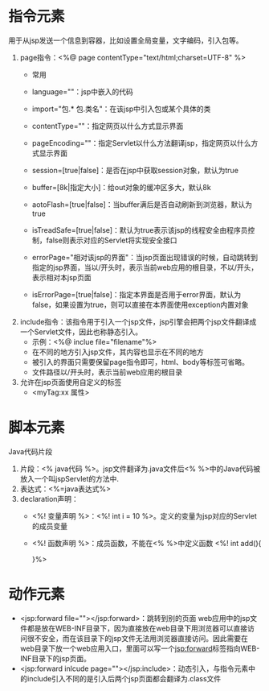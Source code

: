 # 指令元素
用于从jsp发送一个信息到容器，比如设置全局变量，文字编码，引入包等。
1. page指令：<%@ page contentType="text/html;charset=UTF-8"  %>
    * 常用
    * language=""：jsp中嵌入的代码
    * import="包.* 包.类名"：在该jsp中引入包或某个具体的类
    * contentType=""：指定网页以什么方式显示界面
    * pageEncoding=""：指定Servlet以什么方法翻译jsp，指定网页以什么方式显示界面

    * session=[true|false]：是否在jsp中获取session对象，默认为true
    * buffer=[8k|指定大小]：给out对象的缓冲区多大，默认8k
    * aotoFlash=[true|false]：当buffer满后是否自动刷新到浏览器，默认为true
    * isTreadSafe=[true|false]：默认为true表示该jsp的线程安全由程序员控制，false则表示对应的Servlet将实现安全接口
    * errorPage="相对该jsp的界面"：当jsp页面出现错误的时候，自动跳转到指定的jsp界面，当以/开头时，表示当前web应用的根目录，不以/开头，表示相对本jsp页面
    * isErrorPage=[true|false]：指定本界面是否用于error界面，默认为false，如果设置为true，则可以直接在本界面使用exception内置对象
2. include指令：该指令用于引入一个jsp文件，jsp引擎会把两个jsp文件翻译成一个Servlet文件，因此也称静态引入。
    * 示例：<%@ inclue file="filename"%>
    * 在不同的地方引入jsp文件，其内容也显示在不同的地方
    * 被引入的界面只需要保留page指令即可，html、body等标签可省略。
    * 文件路径以/开头时，表示当前web应用的根目录
3. 允许在jsp页面使用自定义的标签
    * <myTag:xx 属性>

# 脚本元素
Java代码片段
1. 片段：<% java代码 %>。jsp文件翻译为.java文件后<% %>中的Java代码被放入一个叫jspServlet的方法中.
2. 表达式：<%=java表达式%>
3. declaration声明：
    * <%! 变量声明 %>：<%! int i = 10 %>。定义的变量为jsp对应的Servlet的成员变量
    * <%! 函数声明 %>：成员函数，不能在<% %>中定义函数
        <%! int add(){

        }%>

# 动作元素
* <jsp:forward file=""></jsp:forward>：跳转到别的页面
    web应用中的jsp文件都是放在WEB-INF目录下，因为直接放在web目录下用浏览器可以直接访问很不安全，而在该目录下的jsp文件无法用浏览器直接访问。因此需要在web目录下放一个web应用入口，里面可以写一个<jsp:forward>标签指向WEB-INF目录下的jsp页面。
* <jsp:forward inlcude page=""></jsp:include>：动态引入，与指令元素中的include引入不同的是引入后两个jsp页面都会翻译为.class文件
